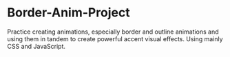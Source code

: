 # Border-Anim-Project
Practice creating animations, especially border and outline animations and using them in tandem to create powerful accent visual effects. Using mainly CSS and JavaScript.
